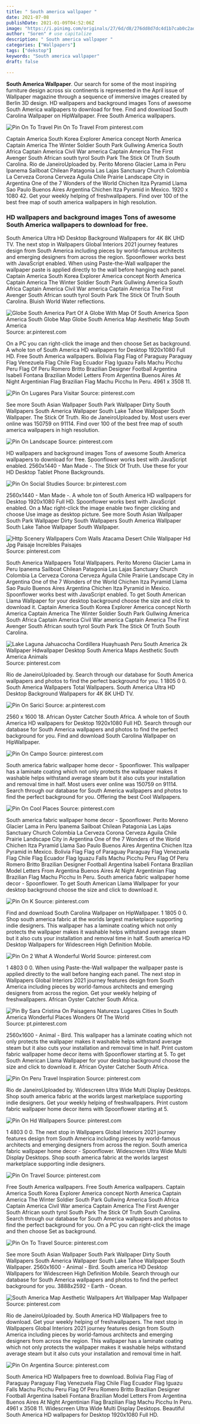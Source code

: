 ```yaml
---
title: " South america wallpaper "
date: 2021-07-08
publishDate: 2021-01-09T04:52:06Z
image: "https://i.pinimg.com/originals/27/6d/d8/276dd8d7dc4d1b7cab0c2adb0dd89687.jpg"
author: "Soren" # use capitalize
description: " South america wallpaper "
categories: ["Wallpapers"]
tags: ["dekstop"]
keywords: "South america wallpaper"
draft: false

---
```



**South America Wallpaper**. Our search for some of the most inspiring furniture design across six continents is represented in the April issue of Wallpaper magazine through a sequence of immersive images created by Berlin 3D design. HD wallpapers and background images Tons of awesome South America wallpapers to download for free. Find and download South Carolina Wallpaper on HipWallpaper. Free South America wallpapers.

![Pin On To Travel](https://i.pinimg.com/originals/a1/e6/c6/a1e6c6ba37d12f7f323ee9c0474e7ebb.png "Pin On To Travel")
Pin On To Travel From pinterest.com


Captain America South Korea Explorer America concept North America Captain America The Winter Soldier South Park Gullwing America South Africa Captain America Civil War america Captain America The First Avenger South African south tyrol South Park The Stick Of Truth South Carolina. Rio de JaneiroUploaded by. Perito Moreno Glacier Lama in Peru Ipanema Sailboat Chilean Patagonia Las Lajas Sanctuary Church Colombia La Cerveza Corona Cerveza Aguila Chile Prairie Landscape City in Argentina One of the 7 Wonders of the World Chichen Itza Pyramid Llama Sao Paulo Buenos Aires Argentina Chichen Itza Pyramid in Mexico. 1920 x 1080 42. Get your weekly helping of freshwallpapers. Find over 100 of the best free map of south america wallpapers in high resolution.

### HD wallpapers and background images Tons of awesome South America wallpapers to download for free.

South America Ultra HD Desktop Background Wallpapers for 4K 8K UHD TV. The next stop in Wallpapers Global Interiors 2021 journey features design from South America including pieces by world-famous architects and emerging designers from across the region. Spoonflower works best with JavaScript enabled. When using Paste-the-Wall wallpaper the wallpaper paste is applied directly to the wall before hanging each panel. Captain America South Korea Explorer America concept North America Captain America The Winter Soldier South Park Gullwing America South Africa Captain America Civil War america Captain America The First Avenger South African south tyrol South Park The Stick Of Truth South Carolina. Bluish World Water reflections.


![Globe South America Part Of A Globe With Map Of South America Spon America South Globe Map Globe South America Map Aesthetic Map South America](https://i.pinimg.com/originals/39/ae/da/39aedace00703250bb4aa9085b3517a8.jpg "Globe South America Part Of A Globe With Map Of South America Spon America South Globe Map Globe South America Map Aesthetic Map South America")
Source: ar.pinterest.com

On a PC you can right-click the image and then choose Set as background. A whole ton of South America HD wallpapers for Desktop 1920x1080 Full HD. Free South America wallpapers. Bolivia Flag Flag of Paraguay Paraguay Flag Venezuela Flag Chile Flag Ecuador Flag Iguazu Falls Machu Picchu Peru Flag Of Peru Romero Britto Brazilian Designer Football Argentina Isabeli Fontana Brazilian Model Letters From Argentina Buenos Aires At Night Argentinian Flag Brazilian Flag Machu Picchu In Peru. 4961 x 3508 11.

![Pin On Lugares Para Visitar](https://i.pinimg.com/originals/eb/9b/67/eb9b6706081b3d80dd74e58cfce6babb.jpg "Pin On Lugares Para Visitar")
Source: pinterest.com

See more South Asian Wallpaper South Park Wallpaper Dirty South Wallpapers South America Wallpaper South Lake Tahoe Wallpaper South Wallpaper. The Stick Of Truth. Rio de JaneiroUploaded by. Most users ever online was 150759 on 91114. Find over 100 of the best free map of south america wallpapers in high resolution.

![Pin On Landscape](https://i.pinimg.com/originals/dd/60/83/dd6083050b0f1a1fa3dfa27a558e5117.jpg "Pin On Landscape")
Source: pinterest.com

HD wallpapers and background images Tons of awesome South America wallpapers to download for free. Spoonflower works best with JavaScript enabled. 2560x1440 - Man Made -. The Stick Of Truth. Use these for your HD Desktop Tablet Phone Backgrounds.

![Pin On Social Studies](https://i.pinimg.com/originals/59/11/21/59112140091016c061d778dc8d76285d.jpg "Pin On Social Studies")
Source: br.pinterest.com

2560x1440 - Man Made -. A whole ton of South America HD wallpapers for Desktop 1920x1080 Full HD. Spoonflower works best with JavaScript enabled. On a Mac right-click the image enable two finger clicking and choose Use image as desktop picture. See more South Asian Wallpaper South Park Wallpaper Dirty South Wallpapers South America Wallpaper South Lake Tahoe Wallpaper South Wallpaper.

![Http Scenery Wallpapers Com Walls Atacama Desert Chile Wallpaper Hd Jpg Paisaje Increibles Paisajes](https://i.pinimg.com/originals/07/cf/a0/07cfa002b063122939033415f9970c5d.jpg "Http Scenery Wallpapers Com Walls Atacama Desert Chile Wallpaper Hd Jpg Paisaje Increibles Paisajes")
Source: pinterest.com

South America Wallpapers Total Wallpapers. Perito Moreno Glacier Lama in Peru Ipanema Sailboat Chilean Patagonia Las Lajas Sanctuary Church Colombia La Cerveza Corona Cerveza Aguila Chile Prairie Landscape City in Argentina One of the 7 Wonders of the World Chichen Itza Pyramid Llama Sao Paulo Buenos Aires Argentina Chichen Itza Pyramid in Mexico. Spoonflower works best with JavaScript enabled. To get South American Llama Wallpaper for your desktop background choose the size and click to download it. Captain America South Korea Explorer America concept North America Captain America The Winter Soldier South Park Gullwing America South Africa Captain America Civil War america Captain America The First Avenger South African south tyrol South Park The Stick Of Truth South Carolina.

![Lake Laguna Jahuacocha Cordillera Huayhuash Peru South America 2k Wallpaper Hdwallpaper Desktop South America Maps Aesthetic South America Animals](https://i.pinimg.com/originals/c1/87/92/c187924d8fcfbc52cb07b19757750a1e.jpg "Lake Laguna Jahuacocha Cordillera Huayhuash Peru South America 2k Wallpaper Hdwallpaper Desktop South America Maps Aesthetic South America Animals")
Source: pinterest.com

Rio de JaneiroUploaded by. Search through our database for South America wallpapers and photos to find the perfect background for you. 1 1805 0 0. South America Wallpapers Total Wallpapers. South America Ultra HD Desktop Background Wallpapers for 4K 8K UHD TV.

![Pin On Sarici](https://i.pinimg.com/originals/81/ee/bd/81eebde75a6e68db8b16eaa57969ba37.jpg "Pin On Sarici")
Source: ar.pinterest.com

2560 x 1600 18. African Oyster Catcher South Africa. A whole ton of South America HD wallpapers for Desktop 1920x1080 Full HD. Search through our database for South America wallpapers and photos to find the perfect background for you. Find and download South Carolina Wallpaper on HipWallpaper.

![Pin On Campo](https://i.pinimg.com/originals/b2/37/7f/b2377fbfc9f017acbba4028af90c0852.jpg "Pin On Campo")
Source: pinterest.com

South america fabric wallpaper home decor - Spoonflower. This wallpaper has a laminate coating which not only protects the wallpaper makes it washable helps withstand average steam but it also cuts your installation and removal time in half. Most users ever online was 150759 on 91114. Search through our database for South America wallpapers and photos to find the perfect background for you. Offering the best Cool Wallpapers.

![Pin On Cool Places](https://i.pinimg.com/originals/c2/4d/58/c24d584a467bf6aabda27aa61bcfb61c.jpg "Pin On Cool Places")
Source: pinterest.com

South america fabric wallpaper home decor - Spoonflower. Perito Moreno Glacier Lama in Peru Ipanema Sailboat Chilean Patagonia Las Lajas Sanctuary Church Colombia La Cerveza Corona Cerveza Aguila Chile Prairie Landscape City in Argentina One of the 7 Wonders of the World Chichen Itza Pyramid Llama Sao Paulo Buenos Aires Argentina Chichen Itza Pyramid in Mexico. Bolivia Flag Flag of Paraguay Paraguay Flag Venezuela Flag Chile Flag Ecuador Flag Iguazu Falls Machu Picchu Peru Flag Of Peru Romero Britto Brazilian Designer Football Argentina Isabeli Fontana Brazilian Model Letters From Argentina Buenos Aires At Night Argentinian Flag Brazilian Flag Machu Picchu In Peru. South america fabric wallpaper home decor - Spoonflower. To get South American Llama Wallpaper for your desktop background choose the size and click to download it.

![Pin On K](https://i.pinimg.com/originals/17/39/cd/1739cdeb77c6ff418e1af172e7b43489.jpg "Pin On K")
Source: pinterest.com

Find and download South Carolina Wallpaper on HipWallpaper. 1 1805 0 0. Shop south america fabric at the worlds largest marketplace supporting indie designers. This wallpaper has a laminate coating which not only protects the wallpaper makes it washable helps withstand average steam but it also cuts your installation and removal time in half. South america HD Desktop Wallpapers for Widescreen High Definition Mobile.

![Pin On 2 What A Wonderful World](https://i.pinimg.com/736x/70/f3/d0/70f3d023a87d36e57982638dce1317ac.jpg "Pin On 2 What A Wonderful World")
Source: pinterest.com

1 4803 0 0. When using Paste-the-Wall wallpaper the wallpaper paste is applied directly to the wall before hanging each panel. The next stop in Wallpapers Global Interiors 2021 journey features design from South America including pieces by world-famous architects and emerging designers from across the region. Get your weekly helping of freshwallpapers. African Oyster Catcher South Africa.

![Pin By Sara Cristina On Paisagens Natureza Lugares Cities In South America Wonderful Places Wonders Of The World](https://i.pinimg.com/736x/6e/8d/0e/6e8d0e3dbf7b9a89d6010e6e101e8867.jpg "Pin By Sara Cristina On Paisagens Natureza Lugares Cities In South America Wonderful Places Wonders Of The World")
Source: pt.pinterest.com

2560x1600 - Animal - Bird. This wallpaper has a laminate coating which not only protects the wallpaper makes it washable helps withstand average steam but it also cuts your installation and removal time in half. Print custom fabric wallpaper home decor items with Spoonflower starting at 5. To get South American Llama Wallpaper for your desktop background choose the size and click to download it. African Oyster Catcher South Africa.

![Pin On Peru Travel Inspiration](https://i.pinimg.com/originals/cc/db/b7/ccdbb72f58a132004fa708711f5ed994.jpg "Pin On Peru Travel Inspiration")
Source: pinterest.com

Rio de JaneiroUploaded by. Widescreen Ultra Wide Multi Display Desktops. Shop south america fabric at the worlds largest marketplace supporting indie designers. Get your weekly helping of freshwallpapers. Print custom fabric wallpaper home decor items with Spoonflower starting at 5.

![Pin On Hd Wallpapers](https://i.pinimg.com/originals/f7/3b/d7/f73bd7ac897c594cf9a786f7e1db1e3d.jpg "Pin On Hd Wallpapers")
Source: pinterest.com

1 4803 0 0. The next stop in Wallpapers Global Interiors 2021 journey features design from South America including pieces by world-famous architects and emerging designers from across the region. South america fabric wallpaper home decor - Spoonflower. Widescreen Ultra Wide Multi Display Desktops. Shop south america fabric at the worlds largest marketplace supporting indie designers.

![Pin On Travel](https://i.pinimg.com/originals/47/14/b0/4714b01c026980374477baa3a972d149.jpg "Pin On Travel")
Source: pinterest.com

Free South America wallpapers. Free South America wallpapers. Captain America South Korea Explorer America concept North America Captain America The Winter Soldier South Park Gullwing America South Africa Captain America Civil War america Captain America The First Avenger South African south tyrol South Park The Stick Of Truth South Carolina. Search through our database for South America wallpapers and photos to find the perfect background for you. On a PC you can right-click the image and then choose Set as background.

![Pin On To Travel](https://i.pinimg.com/originals/a1/e6/c6/a1e6c6ba37d12f7f323ee9c0474e7ebb.png "Pin On To Travel")
Source: pinterest.com

See more South Asian Wallpaper South Park Wallpaper Dirty South Wallpapers South America Wallpaper South Lake Tahoe Wallpaper South Wallpaper. 2560x1600 - Animal - Bird. South america HD Desktop Wallpapers for Widescreen High Definition Mobile. Search through our database for South America wallpapers and photos to find the perfect background for you. 3888x2592 - Earth - Ocean.

![South America Map Aesthetic Wallpapers Art Wallpaper Map Wallpaper](https://i.pinimg.com/originals/bd/08/1f/bd081f56396030adeff9352b6a4f848a.jpg "South America Map Aesthetic Wallpapers Art Wallpaper Map Wallpaper")
Source: pinterest.com

Rio de JaneiroUploaded by. South America HD Wallpapers free to download. Get your weekly helping of freshwallpapers. The next stop in Wallpapers Global Interiors 2021 journey features design from South America including pieces by world-famous architects and emerging designers from across the region. This wallpaper has a laminate coating which not only protects the wallpaper makes it washable helps withstand average steam but it also cuts your installation and removal time in half.

![Pin On Argentina](https://i.pinimg.com/originals/27/6d/d8/276dd8d7dc4d1b7cab0c2adb0dd89687.jpg "Pin On Argentina")
Source: pinterest.com

South America HD Wallpapers free to download. Bolivia Flag Flag of Paraguay Paraguay Flag Venezuela Flag Chile Flag Ecuador Flag Iguazu Falls Machu Picchu Peru Flag Of Peru Romero Britto Brazilian Designer Football Argentina Isabeli Fontana Brazilian Model Letters From Argentina Buenos Aires At Night Argentinian Flag Brazilian Flag Machu Picchu In Peru. 4961 x 3508 11. Widescreen Ultra Wide Multi Display Desktops. Beautiful South America HD wallpapers for Desktop 1920x1080 Full HD.

